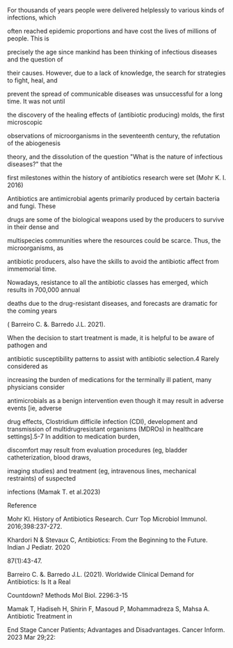 For thousands of years people were delivered helplessly to various kinds of infections, which

often reached epidemic proportions and have cost the lives of millions of people. This is

precisely the age since mankind has been thinking of infectious diseases and the question of

their causes. However, due to a lack of knowledge, the search for strategies to fight, heal, and

prevent the spread of communicable diseases was unsuccessful for a long time. It was not until

the discovery of the healing effects of (antibiotic producing) molds, the first microscopic

observations of microorganisms in the seventeenth century, the refutation of the abiogenesis

theory, and the dissolution of the question "What is the nature of infectious diseases?" that the

first milestones within the history of antibiotics research were set (Mohr K. I. 2016)

Antibiotics are antimicrobial agents primarily produced by certain bacteria and fungi. These

drugs are some of the biological weapons used by the producers to survive in their dense and

multispecies communities where the resources could be scarce. Thus, the microorganisms, as

antibiotic producers, also have the skills to avoid the antibiotic affect from immemorial time.

Nowadays, resistance to all the antibiotic classes has emerged, which results in 700,000 annual

deaths due to the drug-resistant diseases, and forecasts are dramatic for the coming years

( Barreiro C. &. Barredo J.L. 2021).

When the decision to start treatment is made, it is helpful to be aware of pathogen and

antibiotic susceptibility patterns to assist with antibiotic selection.4 Rarely considered as

increasing the burden of medications for the terminally ill patient, many physicians consider

antimicrobials as a benign intervention even though it may result in adverse events \[ie, adverse

drug effects, Clostridium difficile infection (CDI), development and transmission of multidrugresistant organisms (MDROs) in healthcare settings].5-7 In addition to medication burden,

discomfort may result from evaluation procedures (eg, bladder catheterization, blood draws,

imaging studies) and treatment (eg, intravenous lines, mechanical restraints) of suspected

infections (Mamak T. et al.2023)

Reference

Mohr KI. History of Antibiotics Research. Curr Top Microbiol Immunol. 2016;398:237-272.

Khardori N & Stevaux C, Antibiotics: From the Beginning to the Future. Indian J Pediatr. 2020

87(1):43-47.

Barreiro C. &. Barredo J.L. (2021). Worldwide Clinical Demand for Antibiotics: Is It a Real

Countdown? Methods Mol Biol. 2296:3-15

Mamak T, Hadiseh H, Shirin F, Masoud P, Mohammadreza S, Mahsa A. Antibiotic Treatment in

End Stage Cancer Patients; Advantages and Disadvantages. Cancer Inform. 2023 Mar 29;22:
